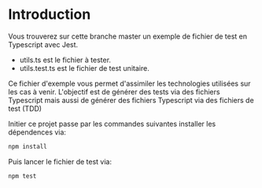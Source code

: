 # Introduction

Vous trouverez sur cette branche master un exemple de fichier de test en Typescript avec Jest.

- utils.ts est le fichier à tester.
- utils.test.ts est le fichier de test unitaire.

Ce fichier d'exemple vous permet d'assimiler les technologies utilisées sur les cas à venir.
L'objectif est de générer des tests via des fichiers Typescript mais aussi de générer des fichiers Typescript via des fichiers de test (TDD)

Initier ce projet passe par les commandes suivantes installer les dépendences via:

```bash
npm install
```

Puis lancer le fichier de test via:

```bash
npm test
```
